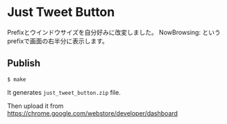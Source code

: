 # Just Tweet Button

Prefixとウインドウサイズを自分好みに改変しました。
NowBrowsing: というprefixで画面の右半分に表示します。


## Publish

```console
$ make
```

It generates `just_tweet_button.zip` file.

Then upload it from https://chrome.google.com/webstore/developer/dashboard
